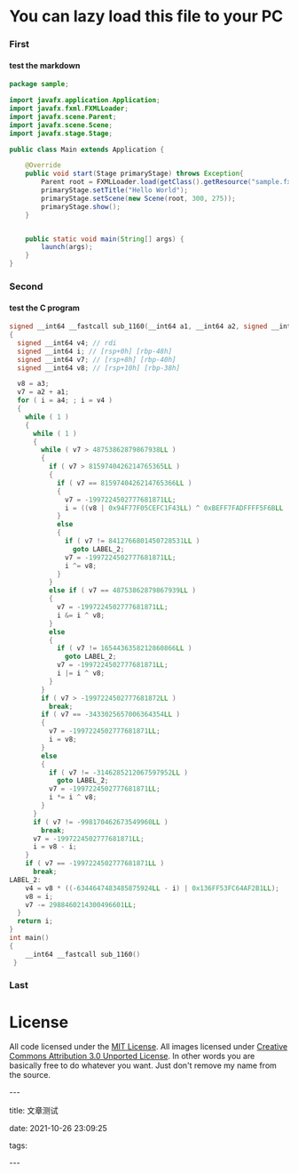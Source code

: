 # You can lazy load this file to your PC

### First

#### test the markdown

```java
package sample;

import javafx.application.Application;
import javafx.fxml.FXMLLoader;
import javafx.scene.Parent;
import javafx.scene.Scene;
import javafx.stage.Stage;

public class Main extends Application {

    @Override
    public void start(Stage primaryStage) throws Exception{
        Parent root = FXMLLoader.load(getClass().getResource("sample.fxml"));
        primaryStage.setTitle("Hello World");
        primaryStage.setScene(new Scene(root, 300, 275));
        primaryStage.show();
    }


    public static void main(String[] args) {
        launch(args);
    }
}

```



### Second

#### test the C program

```c++
signed __int64 __fastcall sub_1160(__int64 a1, __int64 a2, signed __int64 a3, signed __int64 a4)
{
  signed __int64 v4; // rdi
  signed __int64 i; // [rsp+0h] [rbp-48h]
  signed __int64 v7; // [rsp+8h] [rbp-40h]
  signed __int64 v8; // [rsp+10h] [rbp-38h]

  v8 = a3;
  v7 = a2 + a1;
  for ( i = a4; ; i = v4 )
  {
    while ( 1 )
    {
      while ( 1 )
      {
        while ( v7 > 48753862879867938LL )
        {
          if ( v7 > 8159740426214765365LL )
          {
            if ( v7 == 8159740426214765366LL )
            {
              v7 = -1997224502777681871LL;
              i = ((v8 | 0x94F77F05CEFC1F43LL) ^ 0xBEFF7FADFFFF5F6BLL | v8 & 0x94F77F05CEFC1F43LL ^ 0x4F4760586281002LL | (i | 0x87AECB4A487A99DLL) ^ 0x3C7BEFFDE797FF9DLL | i & 0x87AECB4A487A99DLL ^ 0x702C80A4002001LL) != 0;
            }
            else
            {
              if ( v7 != 8412766801450728531LL )
                goto LABEL_2;
              v7 = -1997224502777681871LL;
              i ^= v8;
            }
          }
          else if ( v7 == 48753862879867939LL )
          {
            v7 = -1997224502777681871LL;
            i &= i ^ v8;
          }
          else
          {
            if ( v7 != 1654436358212860866LL )
              goto LABEL_2;
            v7 = -1997224502777681871LL;
            i |= i ^ v8;
          }
        }
        if ( v7 > -1997224502777681872LL )
          break;
        if ( v7 == -3433025657006364354LL )
        {
          v7 = -1997224502777681871LL;
          i = v8;
        }
        else
        {
          if ( v7 != -3146285212067597952LL )
            goto LABEL_2;
          v7 = -1997224502777681871LL;
          i *= i ^ v8;
        }
      }
      if ( v7 != -998170462673549960LL )
        break;
      v7 = -1997224502777681871LL;
      i = v8 - i;
    }
    if ( v7 == -1997224502777681871LL )
      break;
LABEL_2:
    v4 = v8 * ((-6344647483485875924LL - i) | 0x136FF53FC64AF2B1LL);
    v8 = i;
    v7 -= 2988460214300496601LL;
  }
  return i;
}
int main()
{
	__int64 __fastcall sub_1160()
 } 
```



### Last

# License

All code licensed under the [MIT License](http://www.opensource.org/licenses/mit-license.php). All images licensed under [Creative Commons Attribution 3.0 Unported License](http://creativecommons.org/licenses/by/3.0/deed.en_US). In other words you are basically free to do whatever you want. Just don't remove my name from the source.

\---

title: 文章测试

date: 2021-10-26 23:09:25

tags:

\---

